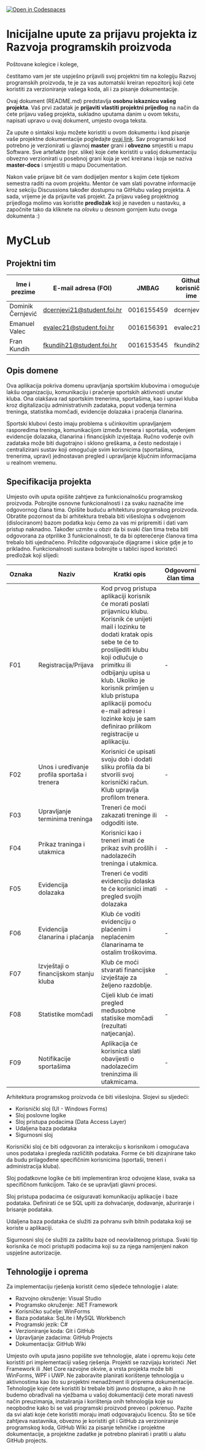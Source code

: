 [![Open in Codespaces](https://classroom.github.com/assets/launch-codespace-2972f46106e565e64193e422d61a12cf1da4916b45550586e14ef0a7c637dd04.svg)](https://classroom.github.com/open-in-codespaces?assignment_repo_id=16529469)
# Inicijalne upute za prijavu projekta iz Razvoja programskih proizvoda

Poštovane kolegice i kolege, 

čestitamo vam jer ste uspješno prijavili svoj projektni tim na kolegiju Razvoj programskih proizvoda, te je za vas automatski kreiran repozitorij koji ćete koristiti za verzioniranje vašega koda, ali i za pisanje dokumentacije.

Ovaj dokument (README.md) predstavlja **osobnu iskaznicu vašeg projekta**. Vaš prvi zadatak je **prijaviti vlastiti projektni prijedlog** na način da ćete prijavu vašeg projekta, sukladno uputama danim u ovom tekstu, napisati upravo u ovaj dokument, umjesto ovoga teksta.

Za upute o sintaksi koju možete koristiti u ovom dokumentu i kod pisanje vaše projektne dokumentacije pogledajte [ovaj link](https://guides.github.com/features/mastering-markdown/).
Sav programski kod potrebno je verzionirati u glavnoj **master** grani i **obvezno** smjestiti u mapu Software. Sve artefakte (npr. slike) koje ćete koristiti u vašoj dokumentaciju obvezno verzionirati u posebnoj grani koja je već kreirana i koja se naziva **master-docs** i smjestiti u mapu Documentation.

Nakon vaše prijave bit će vam dodijeljen mentor s kojim ćete tijekom semestra raditi na ovom projektu. Mentor će vam slati povratne informacije kroz sekciju Discussions također dostupnu na GitHubu vašeg projekta. A sada, vrijeme je da prijavite vaš projekt. Za prijavu vašeg projektnog prijedloga molimo vas koristite **predložak** koji je naveden u nastavku, a započnite tako da kliknete na *olovku* u desnom gornjem kutu ovoga dokumenta :) 

# MyCLub

## Projektni tim

Ime i prezime | E-mail adresa (FOI) | JMBAG | Github korisničko ime
------------  | ------------------- | ----- | ---------------------
Dominik Černjević | dcernjevi21@student.foi.hr | 0016155459 | dcernjevi21
Emanuel Valec | evalec21@student.foi.hr | 0016156391 | evalec21
Fran Kundih | fkundih21@student.foi.hr | 0016153545  | fkundih21


## Opis domene

Ova aplikacija pokriva domenu upravljanja sportskim klubovima i omogućuje lakšu organizaciju, komunikaciju i praćenje sportskih aktivnosti unutar kluba. Ona olakšava rad sportskim trenerima, sportašima, kao i upravi kluba kroz digitalizaciju administrativnih zadataka, poput vođenja termina treninga, statistika momčadi, evidencije dolazaka i praćenja članarina.

Sportski klubovi često imaju problema s učinkovitim upravljanjem rasporedima treninga, komunikacijom između trenera i sportaša, vođenjem evidencije dolazaka, članarina i financijskih izvještaja. Ručno vođenje ovih zadataka može biti dugotrajno i sklono greškama, a često nedostaje i centralizirani sustav koji omogućuje svim korisnicima (sportašima, trenerima, upravi) jednostavan pregled i upravljanje ključnim informacijama u realnom vremenu.

## Specifikacija projekta
Umjesto ovih uputa opišite zahtjeve za funkcionalnošću programskog proizvoda. Pobrojite osnovne funkcionalnosti i za svaku naznačite ime odgovornog člana tima. Opišite buduću arhitekturu programskog proizvoda. Obratite pozornost da bi arhitektura trebala biti višeslojna s odvojenom (dislociranom) bazom podatka koju ćemo za vas mi pripremiti i dati vam pristup naknadno. Također uzmite u obzir da bi svaki član tima treba biti odgovorana za otprilike 3 funkcionalnosti, te da bi opterećenje članova tima trebalo biti ujednačeno. Priložite odgovarajuće dijagrame i skice gdje je to prikladno. Funkcionalnosti sustava bobrojite u tablici ispod koristeći predložak koji slijedi:

Oznaka | Naziv | Kratki opis | Odgovorni član tima
------ | ----- | ----------- | -------------------
F01 | Registracija/Prijava | Kod prvog pristupa aplikaciji korisnik će morati poslati prijavnicu klubu. Korisnik će unijeti mail i lozinku te dodati kratak opis sebe te će to proslijediti klubu koji odlučuje o primitku ili odbijanju upisa u klub. Ukoliko je korisnik primljen u klub pristupa aplikaciji pomoću e-mail adrese i lozinke koju je sam definirao prilikom registracije u aplikaciju. | -
F02 | Unos i uređivanje profila sportaša i trenera | Korisnici će upisati svoju dob i dodati sliku profila da bi stvorili svoj korisnički račun. Klub upravlja profilom trenera. | -
F03 | Upravljanje terminima treninga | Treneri će moći zakazati treninge ili odgoditi iste. | -
F04 | Prikaz traninga i utakmica | Korisnici kao i treneri imati će prikaz svih prošlih i nadolazećih treninga i utakmica. | -
F05 | Evidencija dolazaka | Treneri će voditi evidenciju dolaska te će korisnici imati pregled svojih dolazaka | -
F06 | Evidencija članarina i plaćanja | Klub će voditi evidenciju o plaćenim i neplaćenim članarinama te ostalim troškovima. | -
F07 | Izvještaji o financijskom stanju kluba | Klub će moći stvarati financijske izvještaje za željeno razdoblje. | -
F08 | Statistike momčadi | Cijeli klub će imati pregled međusobne statisike momčadi (rezultati natjecanja). | -
F09 | Notifikacije sportašima | Aplikacija će korisnica slati obavijesti o nadolazećim treninzima ili utakmicama. | -

Arhitektura programskog proizvoda će biti višeslojna. Slojevi su sljedeći:
* Korisnički sloj (UI - Windows Forms)
* Sloj poslovne logike
* Sloj pristupa podacima (Data Access Layer)
* Udaljena baza podataka
* Sigurnosni sloj

Korisnički sloj će biti odgovoran za interakciju s korisnikom i omogućava unos podataka i pregleda različitih podataka. Forme će biti dizajnirane tako da budu prilagođene specifičnim korisnicima (sportaši, treneri i administracija kluba).

Sloj podatkovne logike će biti implementiran kroz odvojene klase, svaka sa specifičnom funkcijom. Tako će se upravljati glavni procesi.

Sloj pristupa podacima će osiguravati komunikaciju aplikacije i baze podataka. Definirati će se SQL upiti za dohvaćanje, dodavanje, ažuriranje i brisanje podataka.

Udaljena baza podataka će služiti za pohranu svih bitnih podataka koji se koriste u aplikaciji.

Sigurnosni sloj će služiti za zaštitu baze od neovlaštenog pristupa. Svaki tip korisnika će moći pristupiti podacima koji su za njega namijenjeni nakon uspješne autorizacije. 

## Tehnologije i oprema

Za implementaciju rješenja koristit ćemo sljedeće tehnologije i alate:

* Razvojno okruženje: Visual Studio
* Programsko okruženje: .NET Framework
* Korisničko sučelje: WinForms
* Baza podataka: SqLite i MySQL Workbench
* Programski jezik: C#
* Verzioniranje koda: Git i GitHub
* Upravljanje zadacima: GitHub Projects
* Dokumentacija: GitHub Wiki


Umjesto ovih uputa jasno popišite sve tehnologije, alate i opremu koju ćete koristiti pri implementaciji vašeg rješenja. Projekti se razvijaju koristeći .Net Framework ili .Net Core razvojne okvire, a vrsta projekta može biti WinForms, WPF i UWP. Ne zaboravite planirati korištenje tehnologija u aktivnostima kao što su projektni menadžment ili priprema dokumentacije. Tehnologije koje ćete koristiti bi trebale biti javno dostupne, a ako ih ne budemo obrađivali na vježbama u vašoj dokumentaciji ćete morati navesti način preuzimanja, instaliranja i korištenja onih tehnologija koje su neopbodne kako bi se vaš programski proizvod preveo i pokrenuo. Pazite da svi alati koje ćete koristiti moraju imati odgovarajuću licencu. Što se tiče zahtjeva nastavnika, obvezno je koristiti git i GitHub za verzioniranje programskog koda, GitHub Wiki za pisanje tehničke i projektne dokumentacije, a projektne zadatke je potrebno planirati i pratiti u alatu GitHub projects. 

